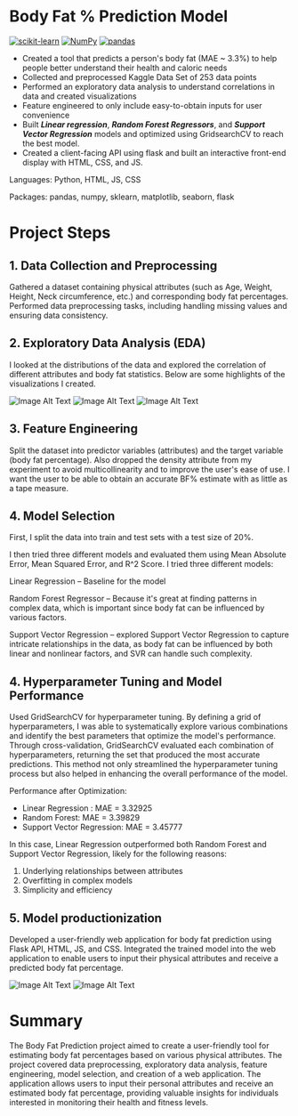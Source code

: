# Body Fat % Prediction Model
[![scikit-learn](https://img.shields.io/badge/scikit_learn-Machine%20Learning-orange)](https://scikit-learn.org)
[![NumPy](https://img.shields.io/badge/NumPy-Scientific%20Computing-green)](https://numpy.org)
[![pandas](https://img.shields.io/badge/pandas-Data%20Analysis-red)](https://pandas.pydata.org)

- Created a tool that predicts a person's body fat (MAE ~ 3.3%) to help people better understand their health and caloric needs
- Collected and preprocessed Kaggle Data Set of 253 data points
- Performed an exploratory data analysis to understand correlations in data and created visualizations
- Feature engineered to only include easy-to-obtain inputs for user convenience
- Built ***Linear regression***, ***Random Forest Regressors***, and ***Support Vector Regression*** models and optimized using GridsearchCV to reach the best model.
- Created a client-facing API using flask and built an interactive front-end display with HTML, CSS, and JS. 


Languages: Python, HTML, JS, CSS

Packages: pandas, numpy, sklearn, matplotlib, seaborn, flask

# Project Steps
## 1. Data Collection and Preprocessing
Gathered a dataset containing physical attributes (such as Age, Weight, Height, Neck circumference, etc.) and corresponding body fat percentages.
Performed data preprocessing tasks, including handling missing values and ensuring data consistency.
## 2. Exploratory Data Analysis (EDA)
I looked at the distributions of the data and explored the correlation of different attributes and body fat statistics. Below are some highlights of the visualizations I created.

![Image Alt Text](/images/CorrelationTable.png)
![Image Alt Text](/images/BodyFat.png)
![Image Alt Text](/images/Abdomen.png)

## 3. Feature Engineering
Split the dataset into predictor variables (attributes) and the target variable (body fat percentage).
Also dropped the density attribute from my experiment to avoid multicollinearity and to improve the user's ease of use. I want the user to be able to obtain an accurate BF% estimate with as little as a tape measure. 
## 4. Model Selection
First, I  split the data into train and test sets with a test size of 20%.

I then tried three different models and evaluated them using Mean Absolute Error, Mean Squared Error, and R^2 Score. 
I tried three different models:

Linear Regression – Baseline for the model

Random Forest Regressor – Because it's great at finding patterns in complex data, which is important since body fat can be influenced by various factors.

Support Vector Regression – explored Support Vector Regression to capture intricate relationships in the data, as body fat can be influenced by both linear and nonlinear factors, and SVR can handle such complexity.
## 4. Hyperparameter Tuning and Model Performance

Used GridSearchCV for hyperparameter tuning. By defining a grid of hyperparameters, I was able to systematically explore various combinations and identify the best parameters that optimize the model's performance. Through cross-validation, GridSearchCV evaluated each combination of hyperparameters, returning the set that produced the most accurate predictions. This method not only streamlined the hyperparameter tuning process but also helped in enhancing the overall performance of the model.

Performance after Optimization:

- Linear Regression : MAE = 3.32925
- Random Forest: MAE = 3.39829
- Support Vector Regression: MAE = 3.45777

In this case, Linear Regression outperformed both Random Forest and Support Vector Regression, likely for the following reasons:
1) Underlying relationships between attributes
2) Overfitting in complex models
3) Simplicity and efficiency

## 5. Model productionization
Developed a user-friendly web application for body fat prediction using Flask API, HTML, JS, and CSS.
Integrated the trained model into the web application to enable users to input their physical attributes and receive a predicted body fat percentage.

![Image Alt Text](/images/Client_Side.jpeg)
![Image Alt Text](/images/Prediction.jpeg)

# Summary
The Body Fat Prediction project aimed to create a user-friendly tool for estimating body fat percentages based on various physical attributes. The project covered data preprocessing, exploratory data analysis, feature engineering, model selection, and creation of a web application. The application allows users to input their personal attributes and receive an estimated body fat percentage, providing valuable insights for individuals interested in monitoring their health and fitness levels.
